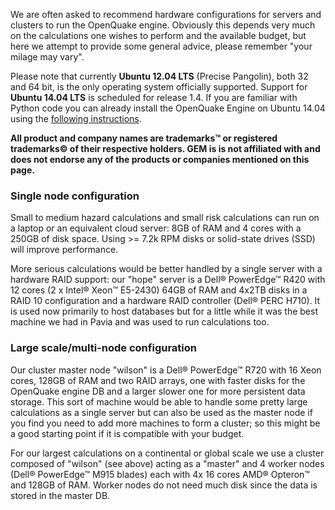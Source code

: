 We are often asked to recommend hardware configurations for servers and clusters to run the OpenQuake engine.  Obviously this depends very much on the calculations one wishes to perform and the available budget, but here we attempt to provide some general advice, please remember "your milage may vary".

Please note that currently **Ubuntu 12.04 LTS** (Precise Pangolin), both 32 and 64 bit, is the only operating system officially supported. Support for **Ubuntu 14.04 LTS** is scheduled for release 1.4. If you are familiar with Python code you can already install the OpenQuake Engine on Ubuntu 14.04 using the [following instructions](Installing-the-OpenQuake-Engine-from-source-code-on-14.04.md).
 
**All product and company names are trademarks™ or registered trademarks© of their respective holders. GEM is is not affiliated with and does not endorse any of the products or companies mentioned on this page.**

### Single node configuration

Small to medium hazard calculations and small risk calculations can run on a laptop or an equivalent cloud server: 8GB of RAM and 4 cores with a 250GB of disk space.  Using >= 7.2k RPM disks or solid-state drives (SSD) will improve performance.

More serious calculations would be better handled by a single server with a hardware RAID support: our "hope" server is a Dell® PowerEdge™ R420 with 12 cores (2 x Intel® Xeon™ E5-2430) 64GB of RAM and 4x2TB disks in a RAID 10 configuration and a hardware RAID controller (Dell® PERC H710).  It is used now primarily to host databases but for a little while it was the best machine we had in Pavia and was used to run calculations too.

### Large scale/multi-node configuration

Our cluster master node "wilson" is a Dell® PowerEdge™ R720 with 16 Xeon cores, 128GB of RAM and two RAID arrays, one with faster disks for the OpenQuake engine DB and a larger slower one for more persistent data storage.  This sort of machine would be able to handle some pretty large calculations as a single server but can also be used as the master node if you find you need to add more machines to form a cluster; so this might be a good starting point if it is compatible with your budget.

For our largest calculations on a continental or global scale we use a cluster composed of "wilson" (see above) acting as a "master" and 4 worker nodes (Dell® PowerEdge™ M915 blades) each with 4x 16 cores AMD® Opteron™ and 128GB of RAM.  Worker nodes do not need much disk since the data is stored in the master DB.
